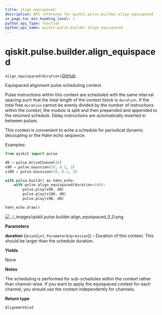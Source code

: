 ```yaml
---
title: align_equispaced
description: API reference for qiskit.pulse.builder.align_equispaced
in_page_toc_min_heading_level: 1
python_api_type: function
python_api_name: qiskit.pulse.builder.align_equispaced
---
```


# qiskit.pulse.builder.align\_equispaced

<span id="qiskit.pulse.builder.align_equispaced" />

`align_equispaced(duration)`[GitHub](https://github.com/qiskit/qiskit/tree/stable/0.18/qiskit/pulse/builder.py "view source code")

Equispaced alignment pulse scheduling context.

Pulse instructions within this context are scheduled with the same interval spacing such that the total length of the context block is `duration`. If the total free `duration` cannot be evenly divided by the number of instructions within the context, the modulo is split and then prepended and appended to the returned schedule. Delay instructions are automatically inserted in between pulses.

This context is convenient to write a schedule for periodical dynamic decoupling or the Hahn echo sequence.

Examples:

```python
from qiskit import pulse

d0 = pulse.DriveChannel(0)
x90 = pulse.Gaussian(10, 0.1, 3)
x180 = pulse.Gaussian(10, 0.2, 3)

with pulse.build() as hahn_echo:
    with pulse.align_equispaced(duration=100):
        pulse.play(x90, d0)
        pulse.play(x180, d0)
        pulse.play(x90, d0)

hahn_echo.draw()
```

![../\_images/qiskit.pulse.builder.align\_equispaced\_0\_0.png](/images/api/qiskit/0.29/qiskit.pulse.builder.align_equispaced_0_0.png)

**Parameters**

**duration** (`Union`\[`int`, `ParameterExpression`]) – Duration of this context. This should be larger than the schedule duration.

**Yields**

None

**Notes**

The scheduling is performed for sub-schedules within the context rather than channel-wise. If you want to apply the equispaced context for each channel, you should use the context independently for channels.

**Return type**

`AlignmentKind`

